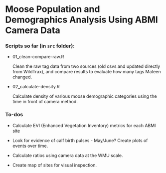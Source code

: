 # Moose Population and Demographics Analysis Using ABMI Camera Data

### Scripts so far (in `src` folder):

+ 01_clean-compare-raw.R

  Clean the raw tag data from two sources (old csvs and updated directly from WildTrax), and compare results to evaluate how many tags Mateen changed.
  
+ 02_calculate-density.R

  Calculate density of various moose demographic categories using the time in front of camera method.
  
### To-dos

+ Calculate EVI (Enhanced Vegetation Inventory) metrics for each ABMI site

+ Look for evidence of calf birth pulses - May/June? Create plots of events over time.

+ Calculate ratios using camera data at the WMU scale.

+ Create map of sites for visual inspection. 
  
